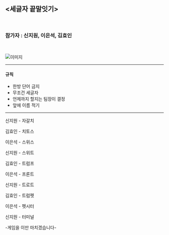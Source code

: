 ## <세글자 끝말잇기>
<br/>

### **참가자 : 신지원, 이은석, 김효인**
<br/>

![이미지](https://pbs.twimg.com/media/CzzwMgRUUAASv8k.jpg)

---
#### 규칙
* 한방 단어 금지
* 무조건 세글자
* 언제까지 할지는 팀장이 결정
* 앞에 이름 적기
  
---

신지원 - 자갈치

김효인 - 치토스

이은석 - 스위스

신지원 - 스위트

김효인 - 트럼프

이은석 - 프론트

신지원 - 트로트

김효인 - 트럼펫

이은석 - 펫시터

신지원 - 터미널

-게임을 이만 마치겠습니다-
